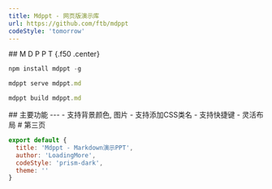 ```yaml
---
title: Mdppt - 网页版演示库
url: https://github.com/ftb/mdppt
codeStyle: 'tomorrow'
---
```

<slide class="" :class="w40 auto" image="test__url">
## M D P P T {.f50 .center}

```js
npm install mdppt -g

mdppt serve mdppt.md

mdppt build mdppt.md
```
</slide>

<slide class="yinbai" :class="w40 auto center">
## 主要功能
---
- 支持背景颜色, 图片
- 支持添加CSS类名
- 支持快捷键
- 灵活布局
</slide>

<slide class="yunfengbai">
# 第三页

```js
export default {
  title: 'Mdppt - Markdown演示PPT',
  author: 'LoadingMore',
  codeStyle: 'prism-dark',
  theme: ''
}
```
</slide>

